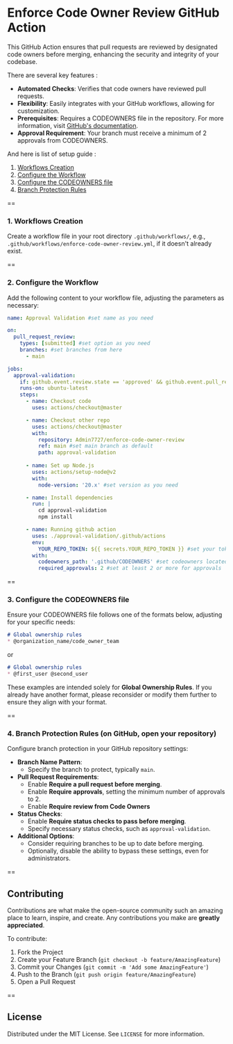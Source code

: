 # Enforce Code Owner Review GitHub Action

This GitHub Action ensures that pull requests are reviewed by designated code owners before merging, enhancing the security and integrity of your codebase.

There are several key features :

- **Automated Checks**: Verifies that code owners have reviewed pull requests.
- **Flexibility**: Easily integrates with your GitHub workflows, allowing for customization.
- **Prerequisites**: Requires a CODEOWNERS file in the repository. For more information, visit [GitHub's documentation](https://docs.github.com/en/repositories/managing-your-repositorys-settings-and-features/customizing-your-repository/about-code-owners).
- **Approval Requirement**: Your branch must receive a minimum of 2 approvals from CODEOWNERS.

And here is list of setup guide :
1. [Workflows Creation](https://github.com/Admin7727/enforce-code-owner-review?tab=readme-ov-file#1-workflows-creation)
2. [Configure the Workflow](https://github.com/Admin7727/enforce-code-owner-review?tab=readme-ov-file#2-configure-the-workflow)
3. [Configure the CODEOWNERS file](https://github.com/Admin7727/enforce-code-owner-review?tab=readme-ov-file#3-configure-the-codeowners-file)
4. [Branch Protection Rules](https://github.com/Admin7727/enforce-code-owner-review?tab=readme-ov-file#4-configure-the-codeowners-file)

==

### 1. Workflows Creation
Create a workflow file in your root directory `.github/workflows/`, e.g., `.github/workflows/enforce-code-owner-review.yml`, if it doesn't already exist.

==

### 2. Configure the Workflow
Add the following content to your workflow file, adjusting the parameters as necessary:
```yaml
name: Approval Validation #set name as you need

on:
  pull_request_review:
    types: [submitted] #set option as you need
    branches: #set branches from here
      - main

jobs:
  approval-validation: 
    if: github.event.review.state == 'approved' && github.event.pull_request.base.ref == 'main' #set validation again here (types and branches)
    runs-on: ubuntu-latest
    steps:
      - name: Checkout code
        uses: actions/checkout@master

      - name: Checkout other repo
        uses: actions/checkout@master
        with:
          repository: Admin7727/enforce-code-owner-review
          ref: main #set main branch as default
          path: approval-validation
      
      - name: Set up Node.js
        uses: actions/setup-node@v2
        with:
          node-version: '20.x' #set version as you need

      - name: Install dependencies
        run: |
          cd approval-validation
          npm install

      - name: Running github action
        uses: ./approval-validation/.github/actions
        env:
          YOUR_REPO_TOKEN: ${{ secrets.YOUR_REPO_TOKEN }} #set your token here
        with:
          codeowners_path: '.github/CODEOWNERS' #set codeowners located
          required_approvals: 2 #set at least 2 or more for approvals 
```

==

### 3. Configure the CODEOWNERS file
Ensure your CODEOWNERS file follows one of the formats below, adjusting for your specific needs:
```md
# Global ownership rules
* @organization_name/code_owner_team
```
or

```md
# Global ownership rules
* @first_user @second_user
```
These examples are intended solely for **Global Ownership Rules**. If you already have another format, please reconsider or modify them further to ensure they align with your format.

==

### 4. Branch Protection Rules (on GitHub, open your repository)
Configure branch protection in your GitHub repository settings:
- **Branch Name Pattern**:
  - Specify the branch to protect, typically `main`.
- **Pull Request Requirements**:
  - Enable **Require a pull request before merging**.
  - Enable **Require approvals**, setting the minimum number of approvals to 2.
  - Enable **Require review from Code Owners**
- **Status Checks**:
  - Enable **Require status checks to pass before merging**.
  - Specify necessary status checks, such as `approval-validation`.
- **Additional Options**:
  - Consider requiring branches to be up to date before merging.
  - Optionally, disable the ability to bypass these settings, even for administrators.

==

## Contributing
Contributions are what make the open-source community such an amazing place to learn, inspire, and create. Any contributions you make are **greatly appreciated**.

To contribute:

1. Fork the Project
2. Create your Feature Branch (`git checkout -b feature/AmazingFeature`)
3. Commit your Changes (`git commit -m 'Add some AmazingFeature'`)
4. Push to the Branch (`git push origin feature/AmazingFeature`)
5. Open a Pull Request

==

## License
Distributed under the MIT License. See `LICENSE` for more information.
